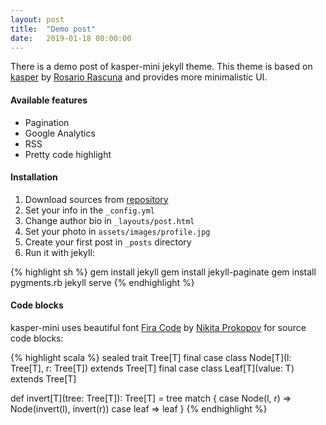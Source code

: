 ```yaml
---
layout: post
title:  "Demo post"
date:   2019-01-18 00:00:00
---
```


There is a demo post of kasper-mini jekyll theme. This theme is based on [kasper](https://github.com/rosario/kasper) by [Rosario Rascuna](http://rosario.io/) and provides more minimalistic UI.

#### Available features
* Pagination
* Google Analytics
* RSS
* Pretty code highlight

#### Installation
1. Download sources from [repository](https://github.com/poslegm/kasper-mini)
2. Set your info in the `_config.yml`
3. Change author bio in `_layouts/post.html`
4. Set your photo in `assets/images/profile.jpg`
5. Create your first post in `_posts` directory
6. Run it with jekyll:

{% highlight sh %}
gem install jekyll
gem install jekyll-paginate
gem install pygments.rb
jekyll serve
{% endhighlight %}

#### Code blocks
kasper-mini uses beautiful font [Fira Code](https://github.com/tonsky/FiraCode) by [Nikita Prokopov](http://tonsky.me/) for source code blocks:

{% highlight scala %}
sealed trait Tree[T]
final case class Node[T](l: Tree[T], r: Tree[T]) extends Tree[T]
final case class Leaf[T](value: T) extends Tree[T]

def invert[T](tree: Tree[T]): Tree[T] =
  tree match {
    case Node(l, r) => Node(invert(l), invert(r))
    case leaf => leaf
  }
{% endhighlight %}
